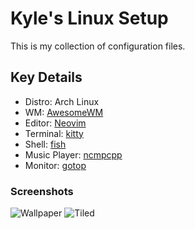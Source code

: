 # Kyle's Linux Setup
This is my collection of configuration files.

## Key Details
- Distro: Arch Linux
- WM: [AwesomeWM](https://github.com/awesomeWM/awesome/)
- Editor: [Neovim](https://github.com/neovim/neovim)
- Terminal: [kitty](https://github.com/kovidgoyal/kitty)
- Shell: [fish](https://github.com/fish-shell/fish-shell)
- Music Player: [ncmpcpp](https://wiki.archlinux.org/index.php/ncmpcpp)
- Monitor: [gotop](https://github.com/xxxserxxx/gotop)

### Screenshots
![Wallpaper](https://raw.githubusercontent.com/kylec725/dotfiles/master/.assets/wallpaper.png)
![Tiled](https://raw.githubusercontent.com/kylec725/dotfiles/master/.assets/tiled.png)
